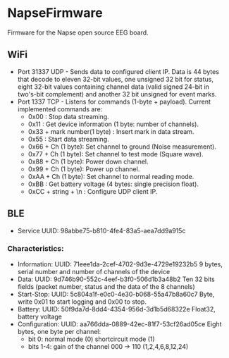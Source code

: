 # NapseFirmware

Firmware for the Napse open source EEG board.


## WiFi

- Port 31337 UDP - Sends data to configured client IP. Data is 44 bytes that decode to eleven 32-bit values, one unsigned 32 bit for status, eight 32-bit values containing channel data (valid signed 24-bit in two's-bit complement) and another 32 bit unsigned for event marks.
- Port 1337 TCP - Listens for commands (1-byte + payload). Current implemented commands are:
    * 0x00 : Stop data streaming.
	* 0x11 : Get device information (1 byte: number of channels).
	* 0x33 + mark number(1 byte) : Insert mark in data stream.
	* 0x55 : Start data streaming.
    * 0x66 + Ch (1 byte): Set channel to ground (Noise measurement).
    * 0x77 + Ch (1 byte): Set channel to test mode (Square wave).
    * 0x88 + Ch (1 byte): Power down channel.
    * 0x99 + Ch (1 byte): Power up channel.
    * 0xAA + Ch (1 byte): Set channel to normal reading mode.
	* 0xBB : Get battery voltage (4 bytes: single precision float).
	* 0xCC + string + \n : Configure UDP client IP.


## BLE

- Service UUID: 98abbe75-b810-4fe4-83a5-aea7dd9a915c

### Characteristics:

- Information: UUID: 71eee1da-2cef-4702-9d3e-4729e19232b5
	9 bytes, serial number and number of channels of the device
- Data: UUID: 9d746b90-552c-4eef-b3f0-506d1b3a48b2
	Ten 32 bits fields (packet number, status and the data of the 8 channels)
- Start-Stop: UUID: 5c804a1f-e0c0-4e30-b068-55a47b8a60c7
	Byte, write 0x01 to start logging and 0x00 to stop.
- Battery: UUID: 50f9da7d-8dd4-4354-956d-3d1b5d68322e
	Float32, battery voltage
- Configuration: UUID: aa766dda-0889-42ec-81f7-53cf26ad05ce
	Eight bytes, one byte per channel:
    - bit 0: normal mode (0) shortcircuit mode (1)
    - bits 1-4: gain of the channel 000 -> 110 (1,2,4,6,8,12,24)



